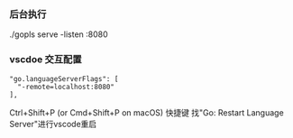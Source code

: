 ### 后台执行
./gopls serve -listen :8080

### vscdoe 交互配置
```
"go.languageServerFlags": [
  "-remote=localhost:8080"
],
```
 Ctrl+Shift+P (or Cmd+Shift+P on macOS) 快捷键 找"Go: Restart Language Server"进行vscode重启

